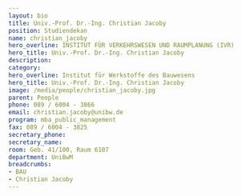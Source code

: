 ```yaml
---
layout: bio
title: Univ.-Prof. Dr.-Ing. Christian Jacoby
position: Studiendekan
name: christian_jacoby
hero_overline: INSTITUT FÜR VERKEHRSWESEN UND RAUMPLANUNG (IVR)
hero_title: Univ.-Prof. Dr.-Ing. Christian Jacoby
description: 
category: 
hero_overline: Institut für Werkstoffe des Bauwesens
hero_title: Univ.-Prof. Dr.-Ing. Christian Jacoby
image: /media/people/christian_jacoby.jpg
parent: People
phone: 089 / 6004 - 3866
email: christian.jacoby@unibw.de
program: mba_public_management
fax: 089 / 6004 - 3825
secretary_phone: 
secretary_name:
room: Geb. 41/100, Raum 6107
department: UniBwM
breadcrumbs:
- BAU
- Christian Jacoby
---
```



